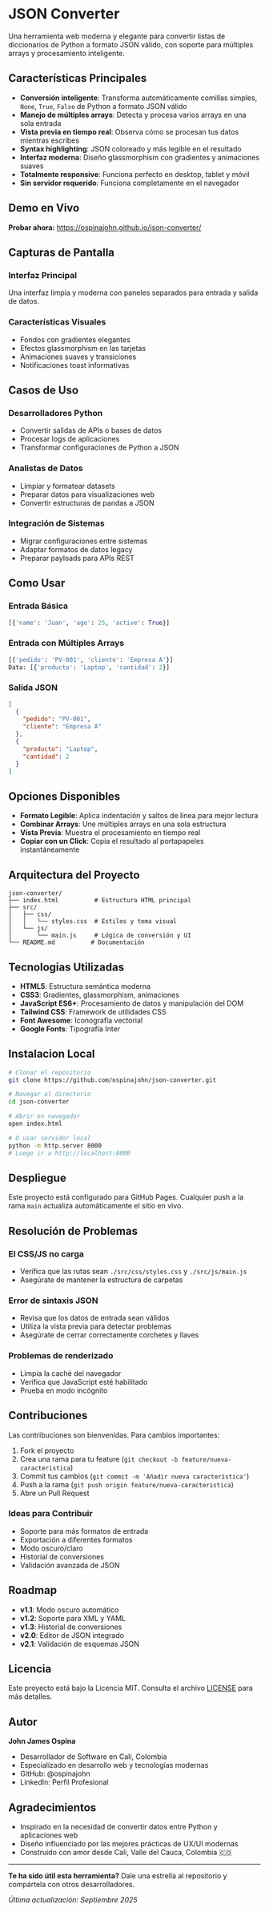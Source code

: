 # JSON Converter

Una herramienta web moderna y elegante para convertir listas de diccionarios de Python a formato JSON válido, con soporte para múltiples arrays y procesamiento inteligente.

## Características Principales

- **Conversión inteligente**: Transforma automáticamente comillas simples, `None`, `True`, `False` de Python a formato JSON válido
- **Manejo de múltiples arrays**: Detecta y procesa varios arrays en una sola entrada
- **Vista previa en tiempo real**: Observa cómo se procesan tus datos mientras escribes
- **Syntax highlighting**: JSON coloreado y más legible en el resultado
- **Interfaz moderna**: Diseño glassmorphism con gradientes y animaciones suaves
- **Totalmente responsive**: Funciona perfecto en desktop, tablet y móvil
- **Sin servidor requerido**: Funciona completamente en el navegador

## Demo en Vivo

**Probar ahora:** https://ospinajohn.github.io/json-converter/

## Capturas de Pantalla

### Interfaz Principal
Una interfaz limpia y moderna con paneles separados para entrada y salida de datos.

### Características Visuales
- Fondos con gradientes elegantes
- Efectos glassmorphism en las tarjetas
- Animaciones suaves y transiciones
- Notificaciones toast informativas

## Casos de Uso

### Desarrolladores Python
- Convertir salidas de APIs o bases de datos
- Procesar logs de aplicaciones
- Transformar configuraciones de Python a JSON

### Analistas de Datos
- Limpiar y formatear datasets
- Preparar datos para visualizaciones web
- Convertir estructuras de pandas a JSON

### Integración de Sistemas
- Migrar configuraciones entre sistemas
- Adaptar formatos de datos legacy
- Preparar payloads para APIs REST

## Como Usar

### Entrada Básica
```python
[{'name': 'Juan', 'age': 25, 'active': True}]
```

### Entrada con Múltiples Arrays
```python
[{'pedido': 'PV-001', 'cliente': 'Empresa A'}]
Data: [{'producto': 'Laptop', 'cantidad': 2}]
```

### Salida JSON
```json
[
  {
    "pedido": "PV-001",
    "cliente": "Empresa A"
  },
  {
    "producto": "Laptop", 
    "cantidad": 2
  }
]
```

## Opciones Disponibles

- **Formato Legible**: Aplica indentación y saltos de línea para mejor lectura
- **Combinar Arrays**: Une múltiples arrays en una sola estructura
- **Vista Previa**: Muestra el procesamiento en tiempo real
- **Copiar con un Click**: Copia el resultado al portapapeles instantáneamente

## Arquitectura del Proyecto

```
json-converter/
├── index.html          # Estructura HTML principal
├── src/
│   ├── css/
│   │   └── styles.css  # Estilos y tema visual
│   └── js/
│       └── main.js     # Lógica de conversión y UI
└── README.md          # Documentación
```

## Tecnologias Utilizadas

- **HTML5**: Estructura semántica moderna
- **CSS3**: Gradientes, glassmorphism, animaciones
- **JavaScript ES6+**: Procesamiento de datos y manipulación del DOM
- **Tailwind CSS**: Framework de utilidades CSS
- **Font Awesome**: Iconografía vectorial
- **Google Fonts**: Tipografía Inter

## Instalacion Local

```bash
# Clonar el repositorio
git clone https://github.com/ospinajohn/json-converter.git

# Navegar al directorio
cd json-converter

# Abrir en navegador
open index.html

# O usar servidor local
python -m http.server 8000
# Luego ir a http://localhost:8000
```

## Despliegue

Este proyecto está configurado para GitHub Pages. Cualquier push a la rama `main` actualiza automáticamente el sitio en vivo.

## Resolución de Problemas

### El CSS/JS no carga
- Verifica que las rutas sean `./src/css/styles.css` y `./src/js/main.js`
- Asegúrate de mantener la estructura de carpetas

### Error de sintaxis JSON
- Revisa que los datos de entrada sean válidos
- Utiliza la vista previa para detectar problemas
- Asegúrate de cerrar correctamente corchetes y llaves

### Problemas de renderizado
- Limpia la caché del navegador
- Verifica que JavaScript esté habilitado
- Prueba en modo incógnito

## Contribuciones

Las contribuciones son bienvenidas. Para cambios importantes:

1. Fork el proyecto
2. Crea una rama para tu feature (`git checkout -b feature/nueva-caracteristica`)
3. Commit tus cambios (`git commit -m 'Añadir nueva característica'`)
4. Push a la rama (`git push origin feature/nueva-caracteristica`)
5. Abre un Pull Request

### Ideas para Contribuir
- Soporte para más formatos de entrada
- Exportación a diferentes formatos
- Modo oscuro/claro
- Historial de conversiones
- Validación avanzada de JSON

## Roadmap

- **v1.1**: Modo oscuro automático
- **v1.2**: Soporte para XML y YAML
- **v1.3**: Historial de conversiones
- **v2.0**: Editor de JSON integrado
- **v2.1**: Validación de esquemas JSON

## Licencia

Este proyecto está bajo la Licencia MIT. Consulta el archivo [LICENSE](LICENSE) para más detalles.

## Autor

**John James Ospina**
- Desarrollador de Software en Cali, Colombia
- Especializado en desarrollo web y tecnologías modernas
- GitHub: @ospinajohn
- LinkedIn: Perfil Profesional

## Agradecimientos

- Inspirado en la necesidad de convertir datos entre Python y aplicaciones web
- Diseño influenciado por las mejores prácticas de UX/UI modernas
- Construido con amor desde Cali, Valle del Cauca, Colombia 🇨🇴

---

**Te ha sido útil esta herramienta?** Dale una estrella al repositorio y compártela con otros desarrolladores.

*Última actualización: Septiembre 2025*
